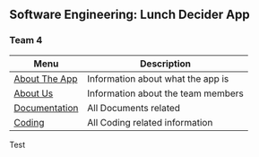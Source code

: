 ## Software Engineering: Lunch Decider App
### Team 4

|           Menu            |            Description            |
| ------------------------- | --------------------------------- |
|[About The App](./App_Info)| Information about what the app is |
|[About Us](./About_The_Team)     | Information about the team members|
|[Documentation](./Documentation)| All Documents related        |
|[Coding](./Coding)         | All Coding related information    |

Test
